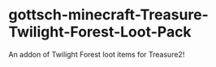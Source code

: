 # gottsch-minecraft-Treasure-Twilight-Forest-Loot-Pack
An addon of Twilight Forest loot items for Treasure2!
